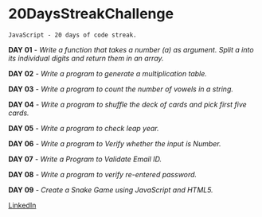 # 20DaysStreakChallenge
``
JavaScript - 20 days of code streak.
``

**DAY 01** - *Write a function that takes a number (a) as argument. Split a into its individual digits and return them in an array.*

**DAY 02** - *Write a program to generate a multiplication table.*

**DAY 03** - *Write a program to count the number of vowels in a string.*

**DAY 04** - *Write a program to shuffle the deck of cards and pick first five cards.*

**DAY 05** - *Write a program to check leap year.*

**DAY 06** - *Write a program to Verify whether the input is Number.*

**DAY 07** - *Write a Program to Validate Email ID.*

**DAY 08** - *Write a program to verify re-entered password.*

**DAY 09** - *Create a Snake Game using JavaScript and HTML5.*

[LinkedIn](https://www.linkedin.com/in/kirubakaran-saravanan-9b7166222/)
